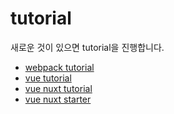 # tutorial
새로운 것이 있으면 tutorial을 진행합니다.

- [webpack tutorial](./webpack/webpack_getting_started)
- [vue tutorial](./vue/getting-started-vue-cli)
- [vue nuxt tutorial](./vue/getting-started-nuxt)
- [vue nuxt starter](./vue/getting-started-nuxt-starter)
